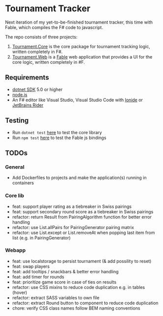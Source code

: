 # Tournament Tracker

Next iteration of my yet-to-be-finished tournament tracker, this time with Fable, which compiles the F# code to javascript.

The repo consists of three projects:

1. [Tournament.Core](./Tournament.Core/) is the core package for tournament tracking logic, written completely in F#.
2. [Tournament.Web](./Tournament.Web/) is a [Fable](https://fable.io) web application that provides a UI for the core logic, written completely in #F.

## Requirements

- [dotnet SDK](https://www.microsoft.com/net/download/core) 5.0 or higher
- [node.js](https://nodejs.org)
- An F# editor like Visual Studio, Visual Studio Code with [Ionide](http://ionide.io/) or [JetBrains Rider](https://www.jetbrains.com/rider/)

## Testing

- Run `dotnet test` [here](./Tournament.Core/test) to test the core library
- Run `npm test` [here](./Tournament.Web) to test the Fable js bindings

## TODOs

### General

- Add Dockerfiles to projects and make the application(s) running in containers

### Core lib

- feat: support player rating as a tiebreaker in Swiss pairings
- feat: support secondary round score as a tiebreaker in Swiss pairings
- refactor: return Result from PairingAlgorithm function for better error handling
- refactor: use List.allPairs for PairingGenerator pairing matrix
- refactor: use List.except or List.removeAt when popping last item from list (e.g. in PairingGenerator)

### Webapp

- feat: use localstorage to persist tournament (& add possility to reset)
- feat: swap players
- feat: add tooltips / snackbars & better error handling
- feat: add timer for rounds
- feat: prioritize game score in case of ties on results
- refactor: use CSS mixins to reduce code duplication e.g. in tables (hover)
- refactor: extract SASS variables to own file
- refactor: extract Round button to component to reduce code duplication
- chore: verify CSS class names follow BEM naming conventions
